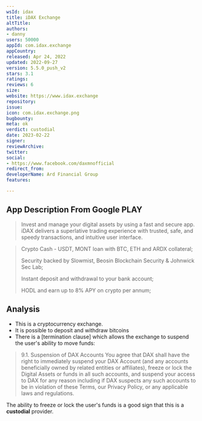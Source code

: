 ```yaml
---
wsId: idax
title: iDAX Exchange
altTitle: 
authors:
- danny
users: 50000
appId: com.idax.exchange
appCountry: 
released: Apr 24, 2022
updated: 2022-09-27
version: 5.5.0_push_v2
stars: 3.1
ratings: 
reviews: 6
size: 
website: https://www.idax.exchange
repository: 
issue: 
icon: com.idax.exchange.png
bugbounty: 
meta: ok
verdict: custodial
date: 2023-02-22
signer: 
reviewArchive: 
twitter: 
social:
- https://www.facebook.com/daxmnofficial
redirect_from: 
developerName: Ard Financial Group
features: 

---
```


## App Description From Google PLAY

> Invest and manage your digital assets by using a fast and secure app.
iDAX delivers a superlative trading experience with trusted, safe, and speedy transactions, and intuitive user interface.

> Crypto Cash - USDT, MONT loan with BTC, ETH and ARDX collateral;
>
> Security backed by Slowmist, Beosin Blockchain Security & Johnwick Sec Lab;
>
> Instant deposit and withdrawal to your bank account;
>
> HODL and earn up to 8% APY on crypto per annum;

## Analysis 

- This is a cryptocurrency exchange.
- It is possible to deposit and withdraw bitcoins
- There is a [termination clause] which allows the exchange to suspend the user's ability to move funds:

> 9.1.    Suspension of DAX Accounts
> You agree that DAX shall have the right to immediately suspend your DAX Account (and any accounts beneficially owned by related entities or affiliates), freeze or lock the Digital Assets or funds in all such accounts, and suspend your access to DAX for any reason including if DAX suspects any such accounts to be in violation of these Terms, our Privacy Policy, or any applicable laws and regulations. 

The ability to freeze or lock the user's funds is a good sign that this is a **custodial** provider.
